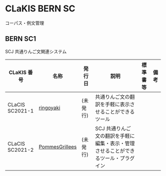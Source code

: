# CLaKIS BERN SC

コーパス・例文管理

## BERN SC1

SCJ 共通りんご文関連システム

| CLaKIS 番号     | 名称                                                         | 発行日   | 説明                                                                               | 標準書等 | 備考 |
| --------------- | ------------------------------------------------------------ | -------- | ---------------------------------------------------------------------------------- | -------- | ---- |
| CLaCIS SC2021-1 | [ringoyaki](https://github.com/CL-KIITA/ringoyaki)           | (未発行) | 共通りんご文の翻訳を手軽に表示させることができるツール                             |          |      |
| CLaCIS SC2021-2 | [PommesGrillees](https://github.com/CL-KIITA/PommesGrillees) | (未発行) | SCJ 共通りんご文の翻訳を手軽に編集・表示・管理させることができるツール・プラグイン |          |      |
